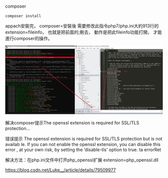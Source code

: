 composer
~~~
composer install 

~~~
appach安裝完，
composer=安裝後
需要修改此指令php7/php.ini大約913行的extension=fileinfo，
也就是把前面的;刪去，
動作是把此fileinfo功能打開，
才能進行composer的操作。

![image](https://github.com/iachievedream/notebook/blob/master/picture/PHP7_ext-fileinfo%20.png)



解决composer提示The openssl extension is required for SSL/TLS protection...

错误提示
The openssl extension is required for SSL/TLS protection but is not availab
le. If you can not enable the openssl extension, you can disable this error
, at your own risk, by setting the ‘disable-tls’ option to true. ta errorRet

解决方法：在php.ini文件中打开php_openssl扩展
extension=php_openssl.dll

https://blog.csdn.net/Luke__/article/details/79509977